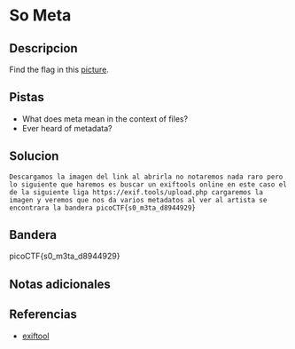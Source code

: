 # So Meta

## Descripcion
Find the flag in this [picture](https://jupiter.challenges.picoctf.org/static/916b07b4c87062c165ace1d3d31ef655/pico_img.png).
## Pistas
- What does meta mean in the context of files?
- Ever heard of metadata?
## Solucion
```
Descargamos la imagen del link al abrirla no notaremos nada raro pero lo siguiente que haremos es buscar un exiftools online en este caso el de la siguiente liga https://exif.tools/upload.php cargaremos la imagen y veremos que nos da varios metadatos al ver al artista se encontrara la bandera picoCTF{s0_m3ta_d8944929}
```

## Bandera

picoCTF{s0_m3ta_d8944929}

## Notas adicionales

## Referencias
- [exiftool](https://exif.tools/upload.php)